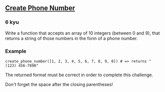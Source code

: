 <h2><a href=https://www.codewars.com/kata/525f50e3b73515a6db000b83/train/python target="_blank">Create Phone Number</a></h2><h3>6 kyu</h3><p>Write a function that accepts an array of 10 integers (between 0 and 9), that returns a string of those numbers in the form of a phone number.</p><h3 id="example">Example</h3><pre style="display: none;"><code class="language-javascript"><span class="cm-variable">createPhoneNumber</span>([<span class="cm-number">1</span>, <span class="cm-number">2</span>, <span class="cm-number">3</span>, <span class="cm-number">4</span>, <span class="cm-number">5</span>, <span class="cm-number">6</span>, <span class="cm-number">7</span>, <span class="cm-number">8</span>, <span class="cm-number">9</span>, <span class="cm-number">0</span>]) <span class="cm-comment">// =&gt; returns "(123) 456-7890"</span></code></pre><pre style="display: none;"><code class="language-cpp"><span class="cm-variable">createPhoneNumber</span>(<span class="cm-type">int</span>[<span class="cm-number">10</span>]{<span class="cm-number">1</span>, <span class="cm-number">2</span>, <span class="cm-number">3</span>, <span class="cm-number">4</span>, <span class="cm-number">5</span>, <span class="cm-number">6</span>, <span class="cm-number">7</span>, <span class="cm-number">8</span>, <span class="cm-number">9</span>, <span class="cm-number">0</span>}) <span class="cm-comment">// =&gt; returns "(123) 456-7890"</span></code></pre><pre style="display: none;"><code class="language-crystal"><span class="cm-variable">create_phone_number</span>([<span class="cm-number">1</span>, <span class="cm-number">2</span>, <span class="cm-number">3</span>, <span class="cm-number">4</span>, <span class="cm-number">5</span>, <span class="cm-number">6</span>, <span class="cm-number">7</span>, <span class="cm-number">8</span>, <span class="cm-number">9</span>, <span class="cm-number">0</span>]) <span class="cm-comment"># =&gt; returns "(123) 456-7890"</span></code></pre><pre style="display: none;"><code class="language-ruby"><span class="cm-variable">createPhoneNumber</span>([<span class="cm-number">1</span>, <span class="cm-number">2</span>, <span class="cm-number">3</span>, <span class="cm-number">4</span>, <span class="cm-number">5</span>, <span class="cm-number">6</span>, <span class="cm-number">7</span>, <span class="cm-number">8</span>, <span class="cm-number">9</span>, <span class="cm-number">0</span>]) <span class="cm-comment"># =&gt; returns "(123) 456-7890"</span></code></pre><pre style="display: none;"><code class="language-coffeescript"><span class="cm-variable">createPhoneNumber</span><span class="cm-punctuation">(</span><span class="cm-punctuation">[</span><span class="cm-number">1</span><span class="cm-punctuation">,</span> <span class="cm-number">2</span><span class="cm-punctuation">,</span> <span class="cm-number">3</span><span class="cm-punctuation">,</span> <span class="cm-number">4</span><span class="cm-punctuation">,</span> <span class="cm-number">5</span><span class="cm-punctuation">,</span> <span class="cm-number">6</span><span class="cm-punctuation">,</span> <span class="cm-number">7</span><span class="cm-punctuation">,</span> <span class="cm-number">8</span><span class="cm-punctuation">,</span> <span class="cm-number">9</span><span class="cm-punctuation">,</span> <span class="cm-number">0</span><span class="cm-punctuation">]</span><span class="cm-punctuation">)</span> <span class="cm-comment"># =&gt; returns "(123) 456-7890"</span></code></pre><pre style="display: none;"><code class="language-java"><span class="cm-variable">Kata</span>.<span class="cm-variable">createPhoneNumber</span>(<span class="cm-keyword">new</span> <span class="cm-type">int</span>[] {<span class="cm-number">1</span>, <span class="cm-number">2</span>, <span class="cm-number">3</span>, <span class="cm-number">4</span>, <span class="cm-number">5</span>, <span class="cm-number">6</span>, <span class="cm-number">7</span>, <span class="cm-number">8</span>, <span class="cm-number">9</span>, <span class="cm-number">0</span>}) <span class="cm-comment">// =&gt; returns "(123) 456-7890"</span></code></pre><pre style="display: none;"><code class="language-dart"><span class="cm-variable">createPhoneNumber</span>([<span class="cm-number">1</span>, <span class="cm-number">2</span>, <span class="cm-number">3</span>, <span class="cm-number">4</span>, <span class="cm-number">5</span>, <span class="cm-number">6</span>, <span class="cm-number">7</span>, <span class="cm-number">8</span>, <span class="cm-number">9</span>, <span class="cm-number">0</span>]) <span class="cm-comment">// =&gt; returns "(123) 456-7890"</span></code></pre><pre style="display: none;"><code class="language-haskell"><span class="cm-variable">createPhoneNumber</span> [<span class="cm-number">1</span>,<span class="cm-number">2</span>,<span class="cm-number">3</span>,<span class="cm-number">4</span>,<span class="cm-number">5</span>,<span class="cm-number">6</span>,<span class="cm-number">7</span>,<span class="cm-number">8</span>,<span class="cm-number">9</span>,<span class="cm-number">0</span>] <span class="cm-comment">-- =&gt; returns "(123) 456-7890"</span></code></pre><pre style="display: none;"><code class="language-csharp"><span class="cm-variable">Kata</span>.<span class="cm-variable">CreatePhoneNumber</span>(<span class="cm-keyword">new</span> <span class="cm-type">int</span>[] {<span class="cm-number">1</span>, <span class="cm-number">2</span>, <span class="cm-number">3</span>, <span class="cm-number">4</span>, <span class="cm-number">5</span>, <span class="cm-number">6</span>, <span class="cm-number">7</span>, <span class="cm-number">8</span>, <span class="cm-number">9</span>, <span class="cm-number">0</span>}) <span class="cm-comment">// =&gt; returns "(123) 456-7890"</span></code></pre><pre style="display: none;"><code class="language-fsharp"><span class="cm-variable">createPhoneNumber</span> [<span class="cm-number">1</span>; <span class="cm-number">2</span>; <span class="cm-number">3</span>; <span class="cm-number">4</span>; <span class="cm-number">5</span>; <span class="cm-number">6</span>; <span class="cm-number">7</span>; <span class="cm-number">8</span>; <span class="cm-number">9</span>; <span class="cm-number">0</span>] <span class="cm-comment">// =&gt; returns "(123) 456-7890"</span></code></pre><pre><code class="language-python"><span class="cm-variable">create_phone_number</span>([<span class="cm-number">1</span>, <span class="cm-number">2</span>, <span class="cm-number">3</span>, <span class="cm-number">4</span>, <span class="cm-number">5</span>, <span class="cm-number">6</span>, <span class="cm-number">7</span>, <span class="cm-number">8</span>, <span class="cm-number">9</span>, <span class="cm-number">0</span>]) <span class="cm-comment"># =&gt; returns "(123) 456-7890"</span></code></pre><pre style="display: none;"><code class="language-scala"><span class="cm-variable">Kata</span>.<span class="cm-variable">createPhoneNumber</span>(<span class="cm-type">Seq</span>(<span class="cm-number">1</span>, <span class="cm-number">2</span>, <span class="cm-number">3</span>, <span class="cm-number">4</span>, <span class="cm-number">5</span>, <span class="cm-number">6</span>, <span class="cm-number">7</span>, <span class="cm-number">8</span>, <span class="cm-number">9</span>, <span class="cm-number">0</span>)) <span class="cm-operator">#</span> <span class="cm-operator">=&gt;</span> <span class="cm-variable">returns</span> <span class="cm-string">"(123) 456-7890"</span></code></pre><pre style="display: none;"><code class="language-php"><span class="cm-variable">createPhoneNumber</span>([<span class="cm-number">1</span>,<span class="cm-number">2</span>,<span class="cm-number">3</span>,<span class="cm-number">4</span>,<span class="cm-number">5</span>,<span class="cm-number">6</span>,<span class="cm-number">7</span>,<span class="cm-number">8</span>,<span class="cm-number">9</span>,<span class="cm-number">0</span>]); <span class="cm-comment">// =&gt; returns "(123) 456-7890"</span></code></pre><pre style="display: none;"><code class="language-f#">createPhoneNumber [1; 2; 3; 4; 5; 6; 7; 8; 9; 0] // =&gt; returns "(123) 456-7890"</code></pre><pre style="display: none;"><code class="language-clojure"><span class="cm-bracket">(</span><span class="cm-builtin">create-phone-number</span> <span class="cm-bracket">[</span><span class="cm-number">1</span> <span class="cm-number">2</span> <span class="cm-number">3</span> <span class="cm-number">4</span> <span class="cm-number">5</span> <span class="cm-number">6</span> <span class="cm-number">7</span> <span class="cm-number">8</span> <span class="cm-number">9</span> <span class="cm-number">0</span><span class="cm-bracket">]</span><span class="cm-bracket">)</span> <span class="cm-comment">;; =&gt; returns "(123) 456-7890"</span></code></pre><pre style="display: none;"><code class="language-rust"><span class="cm-variable">create_phone_number</span>(&amp;[<span class="cm-number">1</span>,<span class="cm-number">2</span>,<span class="cm-number">3</span>,<span class="cm-number">4</span>,<span class="cm-number">5</span>,<span class="cm-number">6</span>,<span class="cm-number">7</span>,<span class="cm-number">8</span>,<span class="cm-number">9</span>,<span class="cm-number">0</span>]); <span class="cm-comment">// returns "(123) 456-7890"</span></code></pre><pre style="display: none;"><code class="language-go"><span class="cm-variable">CreatePhoneNumber</span>([<span class="cm-number">10</span>]<span class="cm-keyword">uint</span>{<span class="cm-number">1</span>,<span class="cm-number">2</span>,<span class="cm-number">3</span>,<span class="cm-number">4</span>,<span class="cm-number">5</span>,<span class="cm-number">6</span>,<span class="cm-number">7</span>,<span class="cm-number">8</span>,<span class="cm-number">9</span>,<span class="cm-number">0</span>})  <span class="cm-comment">// returns "(123) 456-7890"</span></code></pre><pre style="display: none;"><code class="language-c"><span class="cm-variable">create_phone_number</span>(<span class="cm-variable">phnum</span>, (<span class="cm-keyword">const</span> <span class="cm-type">unsigned</span> <span class="cm-type">char</span>[]){<span class="cm-number">1</span>,<span class="cm-number">2</span>,<span class="cm-number">3</span>,<span class="cm-number">4</span>,<span class="cm-number">5</span>,<span class="cm-number">6</span>,<span class="cm-number">7</span>,<span class="cm-number">8</span>,<span class="cm-number">9</span>,<span class="cm-number">0</span>});    <span class="cm-comment">/* phnum &lt;- "(123) 456-7890" */</span></code></pre><pre style="display: none;"><code class="language-nasm"><span class="cm-tag">phnum:</span>  <span class="cm-tag">resb</span> <span class="cm-number">15</span><span class="cm-tag">nums:</span>   <span class="cm-tag">db</span>  <span class="cm-number">1</span>,<span class="cm-number">2</span>,<span class="cm-number">3</span>,<span class="cm-number">4</span>,<span class="cm-number">5</span>,<span class="cm-number">6</span>,<span class="cm-number">7</span>,<span class="cm-number">8</span>,<span class="cm-number">9</span>,<span class="cm-number">0</span><span class="cm-keyword">mov</span> <span class="cm-builtin">rdi</span>, phnum<span class="cm-keyword">mov</span> <span class="cm-builtin">rsi</span>, nums<span class="cm-keyword">call</span> create_phone_number  <span class="cm-comment">; RAX &lt;- phnum &lt;- "(123) 456-7890" </span></code></pre><pre style="display: none;"><code class="language-typescript"><span class="cm-variable">createPhoneNumber</span>([<span class="cm-number">1</span>, <span class="cm-number">2</span>, <span class="cm-number">3</span>, <span class="cm-number">4</span>, <span class="cm-number">5</span>, <span class="cm-number">6</span>, <span class="cm-number">7</span>, <span class="cm-number">8</span>, <span class="cm-number">9</span>, <span class="cm-number">0</span>]) <span class="cm-comment">// =&gt; returns "(123) 456-7890"</span></code></pre><pre style="display: none;"><code class="language-julia"><span class="cm-variable">createphonenumber</span>([<span class="cm-number">1</span>, <span class="cm-number">2</span>, <span class="cm-number">3</span>, <span class="cm-number">4</span>, <span class="cm-number">5</span>, <span class="cm-number">6</span>, <span class="cm-number">7</span>, <span class="cm-number">8</span>, <span class="cm-number">9</span>, <span class="cm-number">0</span>]) <span class="cm-comment"># -&gt; returns "(123) 456-7890"</span></code></pre><pre style="display: none;"><code class="language-cfml"><span class="cm-variable">createPhoneNumber</span>( [<span class="cm-number">1</span>, <span class="cm-number">2</span>, <span class="cm-number">3</span>, <span class="cm-number">4</span>, <span class="cm-number">5</span>, <span class="cm-number">6</span>, <span class="cm-number">7</span>, <span class="cm-number">8</span>, <span class="cm-number">9</span>, <span class="cm-number">0</span>] ) <span class="cm-comment">// =&gt; returns "(123) 456-7890"</span></code></pre><pre style="display: none;"><code class="language-factor"><span class="cm-keyword">{</span> <span class="cm-number">1 2</span> <span class="cm-number">3 4</span> <span class="cm-number">5 6</span> <span class="cm-number">7 8</span> <span class="cm-number">9 0</span> <span class="cm-keyword">}</span> <span class="cm-variable">create-phone-number</span> <span class="cm-comment">! returns "(123) 456-7890"</span></code></pre><pre style="display: none;"><code class="language-lua"><span class="cm-variable">create_phone_number</span>({ <span class="cm-number">1</span>,<span class="cm-number">2</span>,<span class="cm-number">3</span>,<span class="cm-number">4</span>,<span class="cm-number">5</span>,<span class="cm-number">6</span>,<span class="cm-number">7</span>,<span class="cm-number">8</span>,<span class="cm-number">9</span>,<span class="cm-number">0</span> }) <span class="cm-comment">-- =&gt; returns "(123) 456-7890"</span></code></pre><p>The returned format must be correct in order to complete this challenge.</p><p>Don't forget the space after the closing parentheses!</p>